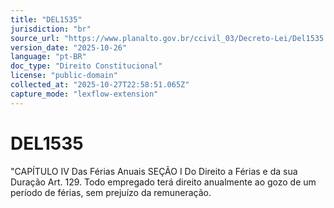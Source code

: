 ```yaml
---
title: "DEL1535"
jurisdiction: "br"
source_url: "https://www.planalto.gov.br/ccivil_03/Decreto-Lei/Del1535.htm#art130"
version_date: "2025-10-26"
language: "pt-BR"
doc_type: "Direito Constitucional"
license: "public-domain"
collected_at: "2025-10-27T22:58:51.065Z"
capture_mode: "lexflow-extension"
---
```


# DEL1535

"CAPÍTULO IV
Das Férias Anuais
SEÇÃO I
Do Direito a Férias e da sua Duração
Art. 129. Todo empregado terá direito anualmente ao gozo de um período de férias, sem prejuízo da remuneração.